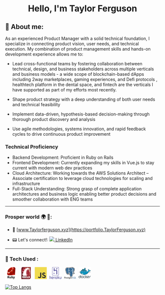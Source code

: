 
  
<h1 align="center">
  Hello, I'm Taylor Ferguson
</h1>

## 🌄 About me: 

 <!-- ### Product Manager (PMC) with Full-Stack Development Experience -->

As an experienced Product Manager with a solid technical foundation, I specialize in connecting product vision, user needs, and technical execution. My combination of product management skills and hands-on development experience allows me to:

- Lead cross-functional teams by fostering collaboration between technical, design, and business stakeholders across multiple verticals and business models - a wide scope
of blockchain-based dApps including 2way marketplaces, gaming experiences, and Defi protocols , healthtech platform in the dental space, and fintech are the verticals I have supported as part of
my efforts most recently.  

- Shape product strategy with a deep understanding of both user needs and technical feasibility
- Implement data-driven, hypothesis-based decision-making through thorough product discovery and analysis
- Use agile methodologies, systems innovation, and rapid feedback cycles to drive continuous product improvement 


### Technical Proficiency

- Backend Development: Proficient in Ruby on Rails 
- Frontend Development: Currently expanding my skills in Vue.js to stay current with modern web dev practices
- Cloud Architecture: Working towards the AWS Solutions Architect –Associate certification to leverage cloud technologies for scaling and infrastructure
- Full-Stack Understanding: Strong grasp of complete application architectures and business logic enabling better product decisions and smoother collaboration with ENG teams


---


### Prosper world 🌍 🖖:



- :ship: [www.Taylorferguson.xyz](https://portfolio.TaylorFerguson.xyz) 

- :pager: Let's connect!: [![](https://i.sstatic.net/gVE0j.png) LinkedIn](https://www.linkedin.com/in/taylor-ferguson-57826660/)




---

### :musical_score: Tech Used :

<div>
  
   <img src="https://github.com/devicons/devicon/blob/master/icons/ruby/ruby-original-wordmark.svg" title="Ruby" alt="Ruby" width="40" height="40"/>&nbsp;
  <img src="https://github.com/devicons/devicon/blob/master/icons/rails/rails-original-wordmark.svg" title="Rails" alt="Rails" width="40" height="40"/>&nbsp;
  <img src="https://github.com/devicons/devicon/blob/master/icons/javascript/javascript-original.svg" title="JavaScript" alt="JavaScript" width="40" height="40"/>&nbsp;
  <img src="https://github.com/devicons/devicon/blob/master/icons/heroku/heroku-original-wordmark.svg" title="Heroku" alt="Heroku" width="40" height="40"/>&nbsp;
  <img src="https://github.com/devicons/devicon/blob/master/icons/postgresql/postgresql-original-wordmark.svg" title="PostgreSQL" alt="PostgreSQL" width="40" height="40"/>&nbsp;
    <img src="https://github.com/devicons/devicon/blob/master/icons/docker/docker-original-wordmark.svg" title="docker" alt="docker" width="40" height="40"/>&nbsp;
</div>

[![Top Langs](https://github-readme-stats.vercel.app/api/top-langs/?username=taylorjalpha&theme=radical)](https://github.com/anuraghazra/github-readme-stats)
